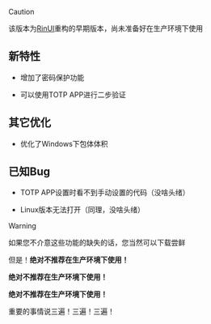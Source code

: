 > [!caution]
> 该版本为[RinUI](https://ui.rinlit.cn/zh)重构的早期版本，尚未准备好在生产环境下使用

## 新特性

- 增加了密码保护功能

- 可以使用TOTP APP进行二步验证

## 其它优化

- 优化了Windows下包体体积

## 已知Bug

- TOTP APP设置时看不到手动设置的代码（没啥头绪）

- Linux版本无法打开（同理，没啥头绪）

> [!warning]
>
> 如果您不介意这些功能的缺失的话，您当然可以下载尝鲜
>
> 但是！**绝对不推荐在生产环境下使用！**
>
> **绝对不推荐在生产环境下使用！**
>
> **绝对不推荐在生产环境下使用！**
>
> 重要的事情说三遍！三遍！三遍！